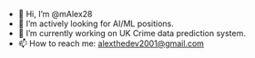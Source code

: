 - 👋 Hi, I’m @mAlex28
- 👀 I’m actively looking for AI/ML positions.
- 🌱 I’m currently working on UK Crime data prediction system.
- 📫 How to reach me: alexthedev2001@gmail.com 

